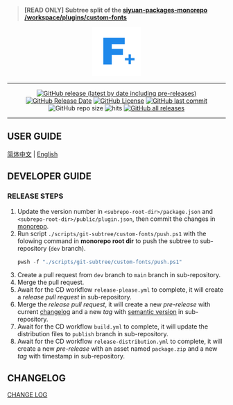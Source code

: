 > **[READ ONLY] Subtree split of the [siyuan-packages-monorepo](https://github.com/Zuoqiu-Yingyi/siyuan-packages-monorepo) [/workspace/plugins/custom-fonts](https://github.com/Zuoqiu-Yingyi/siyuan-packages-monorepo/tree/main/workspace/plugins/custom-fonts)**

<div align="center">
<img alt="icon" src="./public/icon.png" style="width: 8em; height: 8em;">

---

[![GitHub release (latest by date including pre-releases)](https://img.shields.io/github/v/release/Zuoqiu-Yingyi/siyuan-plugin-custom-fonts?include_prereleases&style=flat-square)](https://github.com/Zuoqiu-Yingyi/siyuan-plugin-custom-fonts/releases/latest)
[![GitHub Release Date](https://img.shields.io/github/release-date/Zuoqiu-Yingyi/siyuan-plugin-custom-fonts?style=flat-square)](https://github.com/Zuoqiu-Yingyi/siyuan-plugin-custom-fonts/releases/latest)
[![GitHub License](https://img.shields.io/github/license/Zuoqiu-Yingyi/siyuan-plugin-custom-fonts?style=flat-square)](https://github.com/Zuoqiu-Yingyi/siyuan-plugin-custom-fonts/blob/main/LICENSE)
[![GitHub last commit](https://img.shields.io/github/last-commit/Zuoqiu-Yingyi/siyuan-plugin-custom-fonts?style=flat-square)](https://github.com/Zuoqiu-Yingyi/siyuan-plugin-custom-fonts/commits/main)
![GitHub repo size](https://img.shields.io/github/repo-size/Zuoqiu-Yingyi/siyuan-plugin-custom-fonts?style=flat-square)
![hits](https://hits.b3log.org/Zuoqiu-Yingyi/siyuan-plugin-custom-fonts.svg)
[![GitHub all releases](https://img.shields.io/github/downloads/Zuoqiu-Yingyi/siyuan-plugin-custom-fonts/total?style=flat-square)](https://github.com/Zuoqiu-Yingyi/siyuan-plugin-custom-fonts/releases)

---

</div>

## USER GUIDE

[简体中文](./public/README_zh_CN.md) \| [English](./public/README.md)

## DEVELOPER GUIDE

### RELEASE STEPS

1. Update the version number in `<subrepo-root-dir>/package.json` and `<subrepo-root-dir>/public/plugin.json`, then commit the changes in [monorepo](https://github.com/Zuoqiu-Yingyi/siyuan-packages-monorepo).
2. Run script `./scripts/git-subtree/custom-fonts/push.ps1` with the folowing command in **monorepo root dir** to push the subtree to sub-repository (`dev` branch).
   ```powershell
   pwsh -f "./scripts/git-subtree/custom-fonts/push.ps1"
   ```
3. Create a pull request from `dev` branch to `main` branch in sub-repository.
4. Merge the pull request.
5. Await for the CD workflow `release-please.yml` to complete, it will create a _release pull request_ in sub-repository.
6. Merge the _release pull request_, it will create a new _pre-release_ with current [changelog](./CHANGELOG.md) and a new _tag_ with [semantic version](https://semver.org/) in sub-repository.
7. Await for the CD workflow `build.yml` to complete, it will update the distribution files to `publish` branch in sub-repository.
8. Await for the CD workflow `release-distribution.yml` to complete, it will create a new _pre-release_ with an asset named `package.zip` and a new _tag_ with timestamp in sub-repository.

## CHANGELOG

[CHANGE LOG](./CHANGELOG.md)
